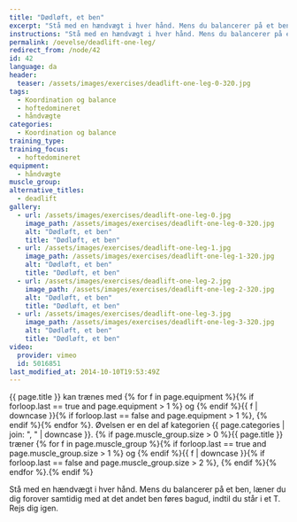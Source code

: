 ```yaml
---
title: "Dødløft, et ben"
excerpt: "Stå med en hændvægt i hver hånd. Mens du balancerer på et ben, læner du dig forover samtidig med at det andet ben føres bagud, indtil du står i et T. Rejs dig igen."
instructions: "Stå med en hændvægt i hver hånd. Mens du balancerer på et ben, læner du dig forover samtidig med at det andet ben føres bagud, indtil du står i et T. Rejs dig igen."
permalink: /oevelse/deadlift-one-leg/
redirect_from: /node/42
id: 42
language: da
header:
  teaser: /assets/images/exercises/deadlift-one-leg-0-320.jpg
tags:
  - Koordination og balance
  - hoftedomineret
  - håndvægte
categories:
  - Koordination og balance
training_type:
training_focus:
  - hoftedomineret
equipment:
  - håndvægte
muscle_group:
alternative_titles:
  - deadlift
gallery:
  - url: /assets/images/exercises/deadlift-one-leg-0.jpg
    image_path: /assets/images/exercises/deadlift-one-leg-0-320.jpg
    alt: "Dødløft, et ben"
    title: "Dødløft, et ben"
  - url: /assets/images/exercises/deadlift-one-leg-1.jpg
    image_path: /assets/images/exercises/deadlift-one-leg-1-320.jpg
    alt: "Dødløft, et ben"
    title: "Dødløft, et ben"
  - url: /assets/images/exercises/deadlift-one-leg-2.jpg
    image_path: /assets/images/exercises/deadlift-one-leg-2-320.jpg
    alt: "Dødløft, et ben"
    title: "Dødløft, et ben"
  - url: /assets/images/exercises/deadlift-one-leg-3.jpg
    image_path: /assets/images/exercises/deadlift-one-leg-3-320.jpg
    alt: "Dødløft, et ben"
    title: "Dødløft, et ben"
video:
  provider: vimeo
  id: 5016851
last_modified_at: 2014-10-10T19:53:49Z
---
```


{{ page.title }} kan trænes med {% for f in page.equipment %}{% if forloop.last == true and page.equipment > 1 %} og {% endif %}{{ f | downcase  }}{% if forloop.last == false and page.equipment > 1 %}, {% endif %}{% endfor %}. Øvelsen er en del af kategorien {{ page.categories | join: ", " | downcase }}. {% if page.muscle_group.size > 0 %}{{ page.title }} træner {% for f in page.muscle_group %}{% if forloop.last == true and page.muscle_group.size > 1 %} og {% endif %}{{ f | downcase }}{% if forloop.last == false and page.muscle_group.size > 2 %}, {% endif %}{% endfor %}.{% endif %}

Stå med en hændvægt i hver hånd. Mens du balancerer på et ben, læner du dig forover samtidig med at det andet ben føres bagud, indtil du står i et T. Rejs dig igen.
